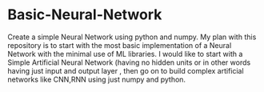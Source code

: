 # Basic-Neural-Network
Create a simple Neural Network using python and numpy.
My plan with this repository is to start with the most basic implementation of a Neural Network with the minimal use of ML libraries. I would like to start with a Simple Artificial Neural Network (having no hidden units or in other words having just input and output layer , then go on to build complex artificial networks like CNN,RNN using just numpy and python.
